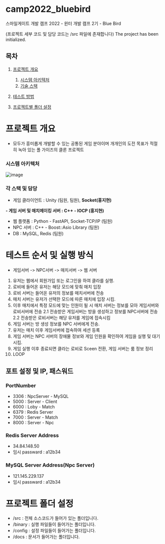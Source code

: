 # camp2022_bluebird
스마일게이트 개발 캠프 2022 - 윈터 개발 캠프 2기 - Blue Bird

(프로젝트 세부 코드 및 담당 코드는 /src 파일에 존재합니다)
The project has been initialized.

## 목차
1. [프로젝트 개요](#프로젝트-개요)
	1. [시스템 아키텍처](#시스템-아키텍처)
	2. [기술 스택](#각-스택)

2. [테스트 방법](#테스트-순서-및-실행-방식)
3. [프로젝트별 폴더 설정](#프로젝트-폴더-설정)


# 프로젝트 개요
- 모두가 흥미롭게 개발할 수 있는 공통된 게임 분야이며 개개인의 도전 목표가 적절히 녹아 있는 폴 가이즈의 클론 프로젝트

### 시스템 아키텍처
![image](https://user-images.githubusercontent.com/48054868/221210118-c19a660d-947e-46a3-a76d-bee3a08def3e.png)

### 각 스택 및 담당
- 게임 클라이언트 : Unity (팀원, 팀원), **Socket(홍지현)**

**- 게임 서버 및 매치메이킹 서버 : C++ - IOCP (홍지현)**
- 웹 플랫폼 : Python - FastAPI, Socket-TCP/IP (팀원)
- NPC 서버 : C++ - Boost::Asio Library (팀원)
- DB : MySQL, Redis (팀원)

# 테스트 순서 및 실행 방식
- 게임서버 -> NPC서버 -> 매치서버 -> 웹 서버
1. 유저는 웹에서 회원가입 또는 로그인을 하여 클라를 실행.
2. 로비에 들어온 유저는 해당 모드에 맞춰 매치 입장
3. 로비 서버는 들어온 유저의 정보를 매치서버에 전송
4. 매치 서버는 유저가 선택한 모드에 따른 매치에 입장 시킴.
5. 이후 매치에서 특정 모드에 맞는 인원이 될 시 매치 서버는 정보를 모아 게임서버와 로비서버에 전송
  2.1 전송받은 게임서버는 방을 생성하고 정보를 NPC서버에 전송
  2.2 전송받은 로비서버는 해당 유저를 게임에 접속시킴
6. 게임 서버는 방 생성 정보를 NPC 서버에게 전송.
7. 유저는 매치 이후 게임서버에 접속하여 세션 등록
8. 게임 서버는 NPC 서버의 장애물 정보와 게임 인원을 확인하여 게임을 실행 및 대기시킴.
9. 게임 실행 이후 종료되면 클라는 로비로 Sceen 전환, 게임 서버는 룸 정보 정리
10. LOOP

## 포트 설정 및 IP, 패스워드
### PortNumber
- 3306 : NpcServer - MySQL
- 5000 : Server - Client
- 6000 : Loby - Match
- 6379 : Redis Server
- 7000 : Server - Match
- 8000 : Server - Npc

### Redis Server Address
- 34.84.148.50
- 임시 passward : a12b34

### MySQL Server Address(Npc Server)
- 121.145.229.137
- 임시 passward : a12b34

# 프로젝트 폴더 설정
- /src : 전체 소스코드가 들어가 있는 폴더입니다.
- /binary : 실행 파일들이 들어가는 폴더입니다.
- /config : 설정 파일들이 들어가는 폴더입니다.
- /docs : 문서가 들어가는 폴더입니다.
